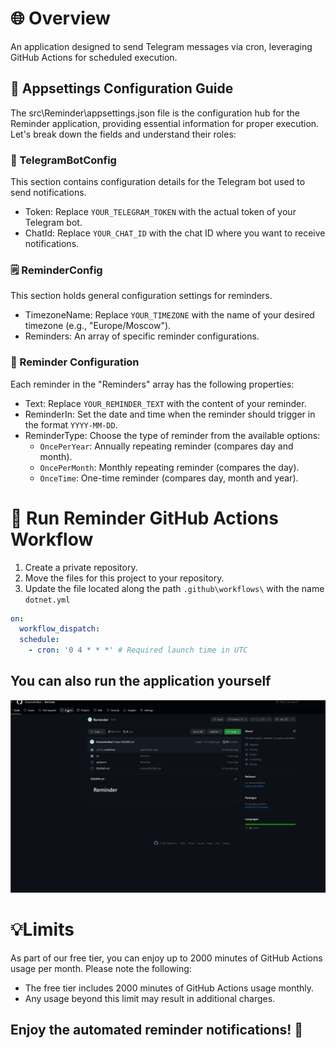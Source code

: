 # 🌐 Overview

An application designed to send Telegram messages via cron, leveraging GitHub Actions for scheduled execution.

## 📝 Appsettings Configuration Guide
The src\Reminder\appsettings.json file is the configuration hub for the Reminder application, providing essential information for proper execution. Let's break down the fields and understand their roles:
### 📱 TelegramBotConfig
This section contains configuration details for the Telegram bot used to send notifications.
- Token: Replace `YOUR_TELEGRAM_TOKEN` with the actual token of your Telegram bot.
- ChatId: Replace `YOUR_CHAT_ID` with the chat ID where you want to receive notifications.
### 🗒️ ReminderConfig
This section holds general configuration settings for reminders.
- TimezoneName: Replace `YOUR_TIMEZONE` with the name of your desired timezone (e.g., "Europe/Moscow").
- Reminders: An array of specific reminder configurations.
### 📅 Reminder Configuration
Each reminder in the "Reminders" array has the following properties:
- Text: Replace `YOUR_REMINDER_TEXT` with the content of your reminder.
- ReminderIn: Set the date and time when the reminder should trigger in the format `YYYY-MM-DD`.
- ReminderType: Choose the type of reminder from the available options:
   - `OncePerYear`: Annually repeating reminder (compares day and month).
   - `OncePerMonth`: Monthly repeating reminder (compares the day).
   - `OnceTime`: One-time reminder (compares day, month and year).
# 🚀 Run Reminder GitHub Actions Workflow
1. Create a private repository.
2. Move the files for this project to your repository.
3. Update the file located along the path `.github\workflows\` with the name `dotnet.yml`

```yaml
on:
  workflow_dispatch:
  schedule:
    - cron: '0 4 * * *' # Required launch time in UTC
```

## You can also run the application yourself
![run actions manual](files_for_readme/run_actions_manual.gif)
# 💡Limits
As part of our free tier, you can enjoy up to 2000 minutes of GitHub Actions usage per month. Please note the following:
- The free tier includes 2000 minutes of GitHub Actions usage monthly.
- Any usage beyond this limit may result in additional charges.
## Enjoy the automated reminder notifications! 🎉





